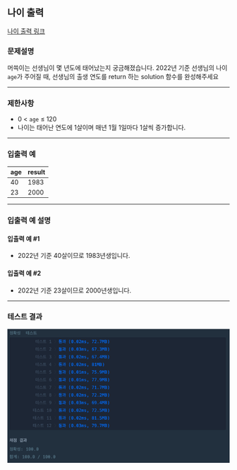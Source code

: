 ## 나이 출력

[나이 출력 링크](https://school.programmers.co.kr/learn/courses/30/lessons/120820)

### 문제설명

머쓱이는 선생님이 몇 년도에 태어났는지 궁금해졌습니다. 2022년 기준 선생님의 나이 `age`가 주어질 때, 선생님의 출생 연도를 return 하는 solution 함수를
완성해주세요

---

### 제한사항

+ 0 < `age` ≤ 120
+ 나이는 태어난 연도에 1살이며 매년 1월 1일마다 1살씩 증가합니다.

---

### 입출력 예

| age | result |
|-----|--------|
| 40  | 1983   |
| 23  | 2000   |

---

### 입출력 예 설명

#### 입출력 예 #1

+ 2022년 기준 40살이므로 1983년생입니다.

#### 입출력 예 #2

+ 2022년 기준 23살이므로 2000년생입니다.

---

### 테스트 결과

![결과](./120820_결과.png)